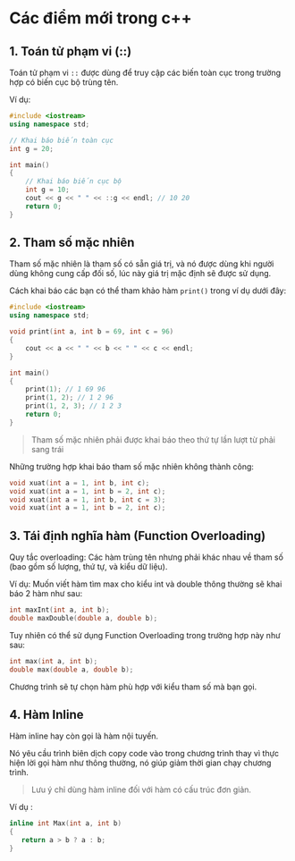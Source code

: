 # Các điểm mới trong c++

## 1. Toán tử phạm vi (::)

Toán tử phạm vi `::` được dùng để truy cập các biến toàn cục trong trường hợp có biến cục bộ trùng tên.

Ví dụ:

```cpp
#include <iostream>
using namespace std;

// Khai báo biến toàn cục
int g = 20;

int main()
{
    // Khai báo biến cục bộ
    int g = 10;
    cout << g << " " << ::g << endl; // 10 20
    return 0;
}
```

## 2. Tham số mặc nhiên

Tham số mặc nhiên là tham số có sẵn giá trị, và nó được dùng khi người dùng không cung cấp đối số, lúc này giá trị mặc định sẽ được sử dụng.

Cách khai báo các bạn có thể tham khảo hàm `print()` trong ví dụ dưới đây:

```cpp
#include <iostream>
using namespace std;

void print(int a, int b = 69, int c = 96)
{
    cout << a << " " << b << " " << c << endl;
}

int main()
{
    print(1); // 1 69 96
    print(1, 2); // 1 2 96
    print(1, 2, 3); // 1 2 3
    return 0;
}
```

> Tham số mặc nhiên phải được khai báo theo thứ tự lần lượt từ phải sang trái

Những trường hợp khai báo tham số mặc nhiên không thành công:

 ```cpp
void xuat(int a = 1, int b, int c);
void xuat(int a = 1, int b = 2, int c);
void xuat(int a = 1, int b, int c = 3);
void xuat(int a = 1, int b = 2, int c);
 ```

## 3. Tái định nghĩa hàm (Function Overloading)

Quy tắc overloading: Các hàm trùng tên nhưng phải khác nhau về tham số (bao gồm số lượng, thứ tự, và kiểu dữ liệu).

Ví dụ: Muốn viết hàm tìm max cho kiểu int và double thông thường sẽ khai báo 2 hàm như sau:

```cpp
int maxInt(int a, int b);
double maxDouble(double a, double b);
```

Tuy nhiên có thể sử dụng Function Overloading trong trường hợp này như sau:

```cpp
int max(int a, int b);
double max(double a, double b);
```

Chương trình sẽ tự chọn hàm phù hợp với kiểu tham số mà bạn gọi.

## 4. Hàm Inline

Hàm inline hay còn gọi là hàm nội tuyến.

Nó yêu cầu trình biên dịch copy code vào trong chương trình thay vì thực hiện lời gọi hàm như thông thường, nó giúp giảm thời gian chạy chương trình.

> Lưu ý chỉ dùng hàm inline đối với hàm có cấu trúc đơn giản.

Ví dụ :

```cpp
inline int Max(int a, int b)
{
   return a > b ? a : b;
}
```
